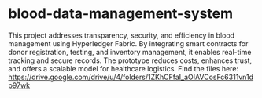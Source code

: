 # blood-data-management-system
This project addresses transparency, security, and efficiency in blood management using Hyperledger Fabric. By integrating smart contracts for donor registration, testing, and inventory management, it enables real-time tracking and secure records. The prototype reduces costs, enhances trust, and offers a scalable model for healthcare logistics.
Find the files here: https://drive.google.com/drive/u/4/folders/1ZKhCFfaI_aOIAVCosFc6311vn1dp97wk
